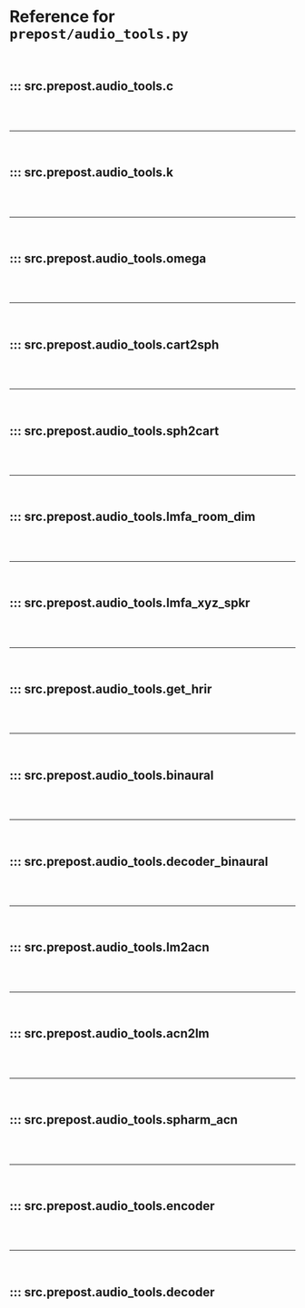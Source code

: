 # Reference for `prepost/audio_tools.py`

<br>

## ::: src.prepost.audio_tools.c

<br><br><hr><br>

## ::: src.prepost.audio_tools.k

<br><br><hr><br>

## ::: src.prepost.audio_tools.omega

<br><br><hr><br>

## ::: src.prepost.audio_tools.cart2sph

<br><br><hr><br>

## ::: src.prepost.audio_tools.sph2cart

<br><br><hr><br>

## ::: src.prepost.audio_tools.lmfa_room_dim

<br><br><hr><br>

## ::: src.prepost.audio_tools.lmfa_xyz_spkr

<br><br><hr><br>

## ::: src.prepost.audio_tools.get_hrir

<br><br><hr><br>

## ::: src.prepost.audio_tools.binaural

<br><br><hr><br>

## ::: src.prepost.audio_tools.decoder_binaural

<br><br><hr><br>

## ::: src.prepost.audio_tools.lm2acn

<br><br><hr><br>

## ::: src.prepost.audio_tools.acn2lm

<br><br><hr><br>

## ::: src.prepost.audio_tools.spharm_acn

<br><br><hr><br>

## ::: src.prepost.audio_tools.encoder

<br><br><hr><br>

## ::: src.prepost.audio_tools.decoder

<br><br>
